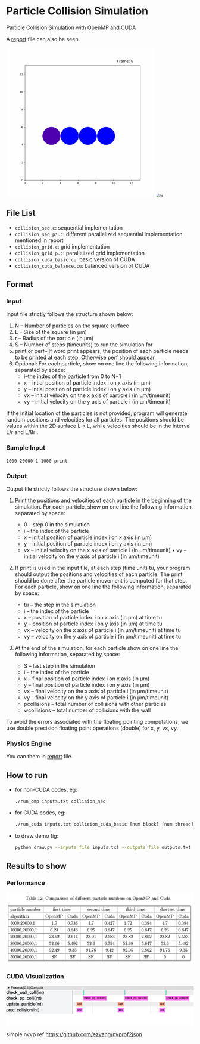 # Particle Collision Simulation

Particle Collision Simulation with OpenMP and CUDA

A [report](report.pdf) file can also be seen.

<img src="figs/testcase2.gif" alt="fig" style="zoom:50%;" />
<img src="figs/testcase1.gif" alt="fig" style="zoom:50%;" />

## File List

* `collision_seq.c`: sequential implementation
* `collision_seq_p*.c`: different parallelized sequential implementation mentioned in report
* `collision_grid.c`: grid implementation 
* `collision_grid_p.c`: parallelized grid implementation 
* `collision_cuda_basic.cu`: basic version of CUDA 
* `collision_cuda_balance.cu`: balanced version of CUDA

## Format

### Input

Input file strictly follows the structure shown below: 

1. N – Number of particles on the square surface  
2. L – Size of the square (in μm)  
3. r – Radius of the particle (in μm)  
4. S – Number of steps (timeunits) to run the simulation for  
5. print or perf– If word print appears, the position of each particle needs to be printed at each step.  Otherwise perf should appear.  
6. Optional: For each particle, show on one line the following information, separated by space: 
   * i–the index of the particle from 0 to N−1
   * x – intial position of particle index i on x axis (in μm)
   * y – intial position of particle index i on y axis (in μm)
   * vx – initial velocity on the x axis of particle i (in μm/timeunit) 
   * vy – initial velocity on the y axis of particle i (in μm/timeunit) 

If the initial location of the particles is not provided, program will generate random positions and velocities for all particles. The positions should be values within the 2D surface L × L, while velocities should be in the interval L/r and L/8r . 

### Sample Input

```
1000 20000 1 1000 print
```

### Output

Output file strictly follows the structure shown below: 

1. Print the positions and velocities of each particle in the beginning of the simulation. For each particle, show on one line the following information, separated by space: 
   * 0 – step 0 in the simulation
   * i – the index of the particle
   * x – initial position of particle index i on x axis (in μm)
   * y – initial position of particle index i on y axis (in μm)
   * vx – initial velocity on the x axis of particle i (in μm/timeunit) • vy – initial velocity on the y axis of particle i (in μm/timeunit) 
   
2. If print is used in the input file, at each step (time unit) tu, your program should output the positions and velocities of each particle. The print should be done after the particle movement is computed for that step. For each particle, show on one line the following information, separated by space: 
   * tu – the step in the simulation
   * i – the index of the particle
   * x – position of particle index i on x axis (in μm) at time tu
   * y – position of particle index i on y axis (in μm) at time tu
   * vx – velocity on the x axis of particle i (in μm/timeunit) at time tu 
   * vy – velocity on the y axis of particle i (in μm/timeunit) at time tu 
   
3. At the end of the simulation, for each particle show on one line the following information, separated by space: 
   * S – last step in the simulation
   * i – the index of the particle
   * x – final position of particle index i on x axis (in μm)
   * y – final position of particle index i on y axis (in μm)
   * vx – final velocity on the x axis of particle i (in μm/timeunit) 
   * vy – final velocity on the y axis of particle i (in μm/timeunit) 
   * pcollisions – total number of collisions with other particles
   * wcollisions – total number of collisions with the wall 
   

To avoid the errors associated with the floating pointing computations, we use double precision floating point operations (double) for x, y, vx, vy. 

### Physics Engine

You can them in [report](report.pdf) file.

## How to run

* for non-CUDA codes, eg:

  ```bash
  ./run_omp inputs.txt collision_seq
  ```

* for CUDA codes, eg:

  ```bash
  ./run_cuda inputs.txt collision_cuda_basic [num block] [num thread]
  ```

* to draw demo fig:

  ```bash
  python draw.py --inputs_file inputs.txt --outputs_file outputs.txt
  ```

## Results to show

### Performance

![tab](figs/tab.png)

### CUDA Visualization

![nvvp](figs/nvvp.png)

simple nvvp ref https://github.com/ezyang/nvprof2json

